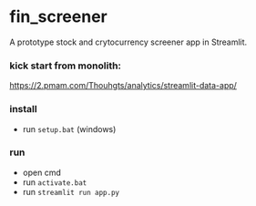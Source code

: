 # fin_screener
A prototype stock and crytocurrency screener app in Streamlit.

### kick start from monolith:
https://2.pmam.com/Thouhgts/analytics/streamlit-data-app/

### install
 * run `setup.bat` (windows)

### run
 * open cmd
 * run `activate.bat`
 * run `streamlit run app.py`